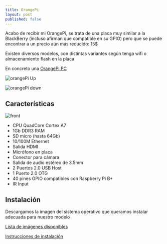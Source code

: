 ```yaml
---
title: OrangePi
layout: post
published: false
---
```



Acabo de recibir mi OrangePi, se trata de una placa muy similar a la BlackBerry (incluso afirman que compatible en su GPIO) pero que se puede encontrar a un precio aún más reducido: 15$

Existen diversos modelos, con distintas variantes según tenga wifi o almacenamiento flash en la placa

En concreto una [OrangePi PC](http://www.orangepi.org/orangepipc/)

![orangePi Up](https://lh3.googleusercontent.com/dkx8DGVefSVnllqYgsnjapa1LF24nUKQx-nW--ro-HVYc-oq5YWKKYbWgvt7swlmi0CxuZCAE0Px-PEHJSgxasIRv3_poxS1UHyemdPF2jfIqIm5R7Nb0qBJJqIfFDjR_kf0Oj6oVybrQNuz_FwumDX5qtZypA6vwYFQuVpBcwy3Uhge7DYKTdY-8VyBxdZPZ8pl6FahBjisyqWTB-Qk3AHXxWATTv7VRXNCzMKPzJQmAyPz0G0cm7SCBJ0W69RibAtW7kIIriHoqx4gVxCi_JjY6MmodSNiXVyD36tN87TAs7iWDFOtPCtI-wrcaRO2jM9QajAt5iCFvzvnEYvqcPT6qeMFXwb0TQv8UsD9GWofo1hZE1qkTcTrjNWvq7Q_Pqm_QI8jO8d-AC9NCR8Yc0w4Gy-yJ-E7vuK_oNJVX_6RM2XoGr4chEonCaHe5Cp4v0W8wvoPMSFZSaeWOZPwYEVVNelkD93hf6DF038SreQoRbdbKv-QVeSHsneOrQAw2fZ8JKmO5CcW0AiVlqk40UcdlfVnEk860C33X5iIaNXW=w1243-h919-no)

![orangePi down](https://lh3.googleusercontent.com/U2hWyoy-Yk3EnxjtYylLwyTzgVtYS-ZV7HRIUuA3h3-DQWZ4WOOwGlmpqFe6K7xn6oU-ha0LAhI8o_bsgWFAkkvNr8R8QBZQHwTaGYoNkKzO-4QMqj9GQCg1zvJsWN70DMBkN7ZJexuYI60uW5ZAVIa9l3BVISZATCsJJoel697mVXzHLwDeddSU4lIdG55qOAncNpoAFrWjV-FACZy20rddfE0pOdSnVDD4oTWPYNm5DxPw4YpcTsVH7yQG-YtUDzdzQ-oDuWuLEEYHbNz-MJAtP4Hv_TpYfqfzVMxqWTo80DXIEY6zsGqvswcJY5eV-1NkrG0MybTQxV1L6QJ_cICXa1KUO7-gmx5yCDvfAYwroZCZLkPEKPLQZl_zDAzLqaQM5AWQnzUEul1zOEiIS3QO94m7K6voSF_s7Rnmd1lCcI5TZZCkcFmcPMSGPJqsufCJcNHcKLMrNkreZo02ptrNVK9g6s6fKUo_FNA2sJ8-KPpX8rVr5VU3PUgARBdy71w8j2JoI5bRbQZkP1a7T5AKG5vmF26acFBLqJpOfgqK=w1243-h919-no)

## Características

![front](http://www.orangepi.org/orangepipc/images/orangepipc_info.jpg)

* CPU QuadCore Cortex A7
* 1Gb DDR3 RAM
* SD micro (hasta 64Gb)
* 10/100M Ethernet
* Salida HDMI
* Micrófono en placa
* Conector para cámara
* Salida de audio estéreo de 3.5mm
* 2 Puertos 2.0  USB Host
* 1 Puerto 2.0 OTG
* 40 pines GPIO compatibles con Raspberry Pi B+
* IR Input

## Instalación

Descargamos la imagen del sistema operativo que queramos instalar adecuada para nuestro modelo

[Lista de imágenes disponibles](https://drive.google.com/folderview?id=0B1hyW7T0dqn6fndnZTRhRm5BaW4zVDVyTGlGMWJES3Z1eXVDQzI5R1lnV21oRHFsWnVwSEU&usp=sharing#list)

[Instrucciones de instalación](http://www.orangepi.org/orangepibbsen/forum.php?mod=viewthread&tid=342)


